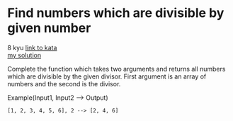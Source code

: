 # Find numbers which are divisible by given number
8 kyu
[link to kata](https://www.codewars.com/kata/55edaba99da3a9c84000003b/train/javascript)
<br>
[my solution](./kata.js)

Complete the function which takes two arguments and returns all numbers which are divisible by the given divisor. First argument is an array of numbers and the second is the divisor.

Example(Input1, Input2 --> Output)
```
[1, 2, 3, 4, 5, 6], 2 --> [2, 4, 6]
```